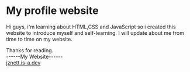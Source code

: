 # My profile website
Hi guys, i'm learning about HTML,CSS and JavaScript so i created this website to introduce myself and self-learning. I will update about me from time to time on my website.

Thanks for reading.</br>
------My Website------<br>
<a href='https://jznctt.is-a.dev/'>jznctt.is-a.dev</a>
